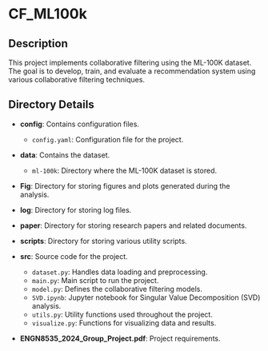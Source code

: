 # CF_ML100k


## Description

This project implements collaborative filtering using the ML-100K dataset. The goal is to develop, train, and evaluate a recommendation system using various collaborative filtering techniques.

## Directory Details

- **config**: Contains configuration files.
  - `config.yaml`: Configuration file for the project.

- **data**: Contains the dataset.
  - `ml-100k`: Directory where the ML-100K dataset is stored.

- **Fig**: Directory for storing figures and plots generated during the analysis.

- **log**: Directory for storing log files.

- **paper**: Directory for storing research papers and related documents.

- **scripts**: Directory for storing various utility scripts.

- **src**: Source code for the project.
  - `dataset.py`: Handles data loading and preprocessing.
  - `main.py`: Main script to run the project.
  - `model.py`: Defines the collaborative filtering models.
  - `SVD.ipynb`: Jupyter notebook for Singular Value Decomposition (SVD) analysis.
  - `utils.py`: Utility functions used throughout the project.
  - `visualize.py`: Functions for visualizing data and results.

- **ENGN8535_2024_Group_Project.pdf**: Project requirements.
